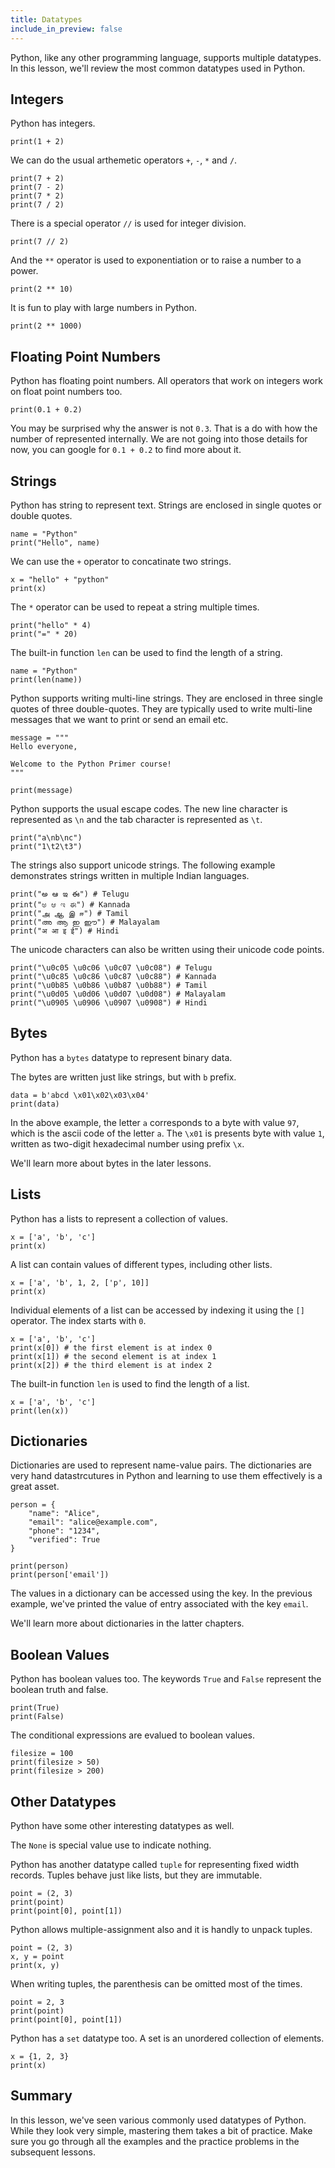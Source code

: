 ```yaml
---
title: Datatypes
include_in_preview: false
---
```


Python, like any other programming language, supports multiple datatypes. In this lesson, we'll review the most common datatypes used in Python.

## Integers

Python has integers.

```{.python .example}
print(1 + 2)
```

We can do the usual arthemetic operators `+`, `-`, `*` and `/`.

```{.python .example}
print(7 + 2)
print(7 - 2)
print(7 * 2)
print(7 / 2)
```

There is a special operator `//` is used for integer division.

```{.python .example}
print(7 // 2)
```

And the `**` operator is used to exponentiation or to raise a number to a power.

```{.python .example}
print(2 ** 10)
```

It is fun to play with large numbers in Python.

```{.python .example}
print(2 ** 1000)
```

## Floating Point Numbers

Python has floating point numbers. All operators that work on integers work on float point numbers too.

```{.python .example}
print(0.1 + 0.2)
```

You may be surprised why the answer is not `0.3`. That is a do with how the number of represented internally. We are not going into those details for now, you can google for `0.1 + 0.2` to find more about it.

## Strings

Python has string to represent text. Strings are enclosed in single quotes or double quotes.

```{.python .example}
name = "Python"
print("Hello", name)
```

We can use the `+` operator to concatinate two strings.

```{.python .example}
x = "hello" + "python"
print(x)
```

The `*` operator can be used to repeat a string multiple times.

```{.python .example}
print("hello" * 4)
print("=" * 20)
```

The built-in function `len` can be used to find the length of a string.

```
name = "Python"
print(len(name))
```

Python supports writing multi-line strings. They are enclosed in three single quotes of three double-quotes. They are typically used to write multi-line messages that we want to print or send an email etc.

```{.python .example}
message = """
Hello everyone,

Welcome to the Python Primer course!
"""

print(message)
```

Python supports the usual escape codes. The new line character is represented as `\n` and the tab character is represented as `\t`.

```{.python .example}
print("a\nb\nc")
print("1\t2\t3")
```

The strings also support unicode strings. The following example demonstrates strings written in multiple Indian languages.

```{.python .example}
print("అ ఆ ఇ ఈ") # Telugu
print("ಅ ಆ ಇ ಈ") # Kannada
print("அ ஆ இ ஈ") # Tamil
print("അ ആ ഇ ഈ") # Malayalam
print("अ आ इ ई") # Hindi
```

The unicode characters can also be written using their unicode code points.

```{.python .example}
print("\u0c05 \u0c06 \u0c07 \u0c08") # Telugu
print("\u0c85 \u0c86 \u0c87 \u0c88") # Kannada
print("\u0b85 \u0b86 \u0b87 \u0b88") # Tamil
print("\u0d05 \u0d06 \u0d07 \u0d08") # Malayalam
print("\u0905 \u0906 \u0907 \u0908") # Hindi
```

## Bytes

Python has a `bytes` datatype to represent binary data.

The bytes are written just like strings, but with  `b` prefix.

```{.python .example}
data = b'abcd \x01\x02\x03\x04'
print(data)
```

In the above example, the letter `a` corresponds to a byte with value `97`, which is the ascii code of the letter `a`. The `\x01` is presents byte with value `1`, written as two-digit hexadecimal number using prefix `\x`.

We'll learn more about bytes in the later lessons.

## Lists

Python has a lists to represent a collection of values.

```{.python .example}
x = ['a', 'b', 'c']
print(x)
```

A list can contain values of different types, including other lists.

```{.python .example}
x = ['a', 'b', 1, 2, ['p', 10]]
print(x)
```

Individual elements of a list can be accessed by indexing it using the `[]` operator. The index starts with `0`.

```{.python .example}
x = ['a', 'b', 'c']
print(x[0]) # the first element is at index 0
print(x[1]) # the second element is at index 1
print(x[2]) # the third element is at index 2
```

The built-in function `len` is used to find the length of a list.

```{.python .example}
x = ['a', 'b', 'c']
print(len(x))
```

## Dictionaries

Dictionaries are used to represent name-value pairs. The dictionaries are very hand datastrcutures in Python and learning to use them effectively is a great asset.

```{.python .example}
person = {
    "name": "Alice",
    "email": "alice@example.com",
    "phone": "1234",
    "verified": True
}

print(person)
print(person['email'])
```

The values in a dictionary can be accessed using the key. In the previous example, we've printed the value of entry associated with the key `email`.

We'll learn more about dictionaries in the latter chapters.

## Boolean Values

Python has boolean values too. The keywords `True` and `False` represent the boolean truth and false.

```
print(True)
print(False)
```

The conditional expressions are evalued to boolean values.

```
filesize = 100
print(filesize > 50)
print(filesize > 200)
```

## Other Datatypes

Python have some other interesting datatypes as well.

The `None` is special value use to indicate nothing.

Python has another datatype called `tuple` for representing fixed width records. Tuples behave just like lists, but they are immutable.

```{.python .example}
point = (2, 3)
print(point)
print(point[0], point[1])
```

Python allows multiple-assignment also and it is handly to unpack tuples.

```{.python .example}
point = (2, 3)
x, y = point
print(x, y)
```

When writing tuples, the parenthesis can be omitted most of the times.

```{.python .example}
point = 2, 3
print(point)
print(point[0], point[1])
```

Python has a `set` datatype too. A set is an unordered collection of elements.

```
x = {1, 2, 3}
print(x)
```

## Summary

In this lesson, we've seen various commonly used datatypes of Python. While they look very simple, mastering them takes a bit of practice. Make sure you go through all the examples and the practice problems in the subsequent lessons.
